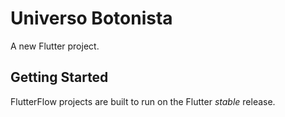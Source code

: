 # Universo Botonista

A new Flutter project.

## Getting Started

FlutterFlow projects are built to run on the Flutter _stable_ release.
